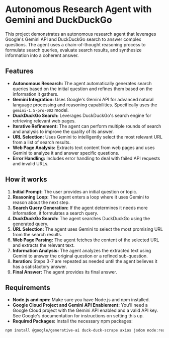 # Autonomous Research Agent with Gemini and DuckDuckGo

This project demonstrates an autonomous research agent that leverages Google's Gemini API and DuckDuckGo search to answer complex questions.  The agent uses a chain-of-thought reasoning process to formulate search queries, evaluate search results, and synthesize information into a coherent answer.

## Features

* **Autonomous Research:** The agent automatically generates search queries based on the initial question and refines them based on the information it gathers.
* **Gemini Integration:** Uses Google's Gemini API for advanced natural language processing and reasoning capabilities.  Specifically uses the `gemini-1.5-pro-002` model.
* **DuckDuckGo Search:** Leverages DuckDuckGo's search engine for retrieving relevant web pages.
* **Iterative Refinement:** The agent can perform multiple rounds of search and analysis to improve the quality of its answer.
* **URL Selection:** Uses Gemini to intelligently select the most relevant URL from a list of search results.
* **Web Page Analysis:** Extracts text content from web pages and uses Gemini to analyze it and answer specific questions.
* **Error Handling:** Includes error handling to deal with failed API requests and invalid URLs.


## How it works

1. **Initial Prompt:** The user provides an initial question or topic.
2. **Reasoning Loop:** The agent enters a loop where it uses Gemini to reason about the next step.
3. **Search Query Generation:** If the agent determines it needs more information, it formulates a search query.
4. **DuckDuckGo Search:** The agent searches DuckDuckGo using the generated query.
5. **URL Selection:**  The agent uses Gemini to select the most promising URL from the search results.
6. **Web Page Parsing:** The agent fetches the content of the selected URL and extracts the relevant text.
7. **Information Analysis:** The agent analyzes the extracted text using Gemini to answer the original question or a refined sub-question.
8. **Iteration:**  Steps 3-7 are repeated as needed until the agent believes it has a satisfactory answer.
9. **Final Answer:**  The agent provides its final answer.

## Requirements

* **Node.js and npm:** Make sure you have Node.js and npm installed.
* **Google Cloud Project and Gemini API Enablement:**  You'll need a Google Cloud project with the Gemini API enabled and a valid API key.  See Google's documentation for instructions on setting this up.
* **Required Packages:** Install the necessary npm packages:

```bash
npm install @google/generative-ai duck-duck-scrape axios jsdom node:readline
